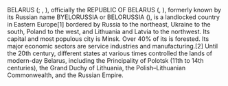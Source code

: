 BELARUS (; , ), officially the REPUBLIC OF BELARUS (, ), formerly known by its Russian name BYELORUSSIA or BELORUSSIA (), is a landlocked country in Eastern Europe[1] bordered by Russia to the northeast, Ukraine to the south, Poland to the west, and Lithuania and Latvia to the northwest. Its capital and most populous city is Minsk. Over 40% of its is forested. Its major economic sectors are service industries and manufacturing.[2] Until the 20th century, different states at various times controlled the lands of modern-day Belarus, including the Principality of Polotsk (11th to 14th centuries), the Grand Duchy of Lithuania, the Polish–Lithuanian Commonwealth, and the Russian Empire.
